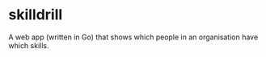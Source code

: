 skilldrill
==========

A web app (written in Go) that shows which people in an organisation have which skills.
